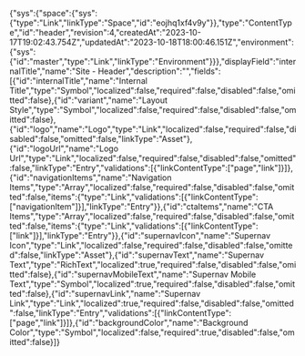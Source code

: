 {"sys":{"space":{"sys":{"type":"Link","linkType":"Space","id":"eojhq1xf4v9y"}},"type":"ContentType","id":"header","revision":4,"createdAt":"2023-10-17T19:02:43.754Z","updatedAt":"2023-10-18T18:00:46.151Z","environment":{"sys":{"id":"master","type":"Link","linkType":"Environment"}}},"displayField":"internalTitle","name":"Site - Header","description":"","fields":[{"id":"internalTitle","name":"Internal Title","type":"Symbol","localized":false,"required":false,"disabled":false,"omitted":false},{"id":"variant","name":"Layout Style","type":"Symbol","localized":false,"required":false,"disabled":false,"omitted":false},{"id":"logo","name":"Logo","type":"Link","localized":false,"required":false,"disabled":false,"omitted":false,"linkType":"Asset"},{"id":"logoUrl","name":"Logo Url","type":"Link","localized":false,"required":false,"disabled":false,"omitted":false,"linkType":"Entry","validations":[{"linkContentType":["page","link"]}]},{"id":"navigationItems","name":"Navigation Items","type":"Array","localized":false,"required":false,"disabled":false,"omitted":false,"items":{"type":"Link","validations":[{"linkContentType":["navigationItem"]}],"linkType":"Entry"}},{"id":"ctaItems","name":"CTA Items","type":"Array","localized":false,"required":false,"disabled":false,"omitted":false,"items":{"type":"Link","validations":[{"linkContentType":["link"]}],"linkType":"Entry"}},{"id":"supernavIcon","name":"Supernav Icon","type":"Link","localized":false,"required":false,"disabled":false,"omitted":false,"linkType":"Asset"},{"id":"supernavText","name":"Supernav Text","type":"RichText","localized":true,"required":false,"disabled":false,"omitted":false},{"id":"supernavMobileText","name":"Supernav Mobile Text","type":"Symbol","localized":true,"required":false,"disabled":false,"omitted":false},{"id":"supernavLink","name":"Supernav Link","type":"Link","localized":true,"required":false,"disabled":false,"omitted":false,"linkType":"Entry","validations":[{"linkContentType":["page","link"]}]},{"id":"backgroundColor","name":"Background Color","type":"Symbol","localized":false,"required":true,"disabled":false,"omitted":false}]}